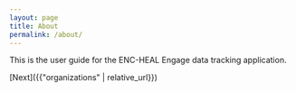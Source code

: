 ```yaml
---
layout: page
title: About
permalink: /about/
---
```


This is the user guide for the ENC-HEAL Engage data tracking application.

[Next]({{"organizations" | relative_url}})
